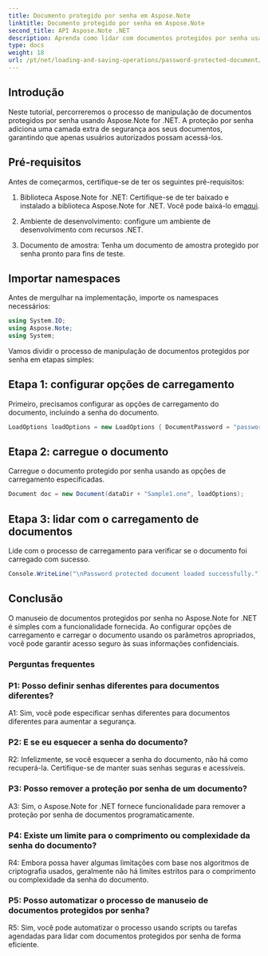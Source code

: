 ```yaml
---
title: Documento protegido por senha em Aspose.Note
linktitle: Documento protegido por senha em Aspose.Note
second_title: API Aspose.Note .NET
description: Aprenda como lidar com documentos protegidos por senha usando Aspose.Note for .NET. Proteja suas informações confidenciais com facilidade.
type: docs
weight: 18
url: /pt/net/loading-and-saving-operations/password-protected-document/
---
```

## Introdução

Neste tutorial, percorreremos o processo de manipulação de documentos protegidos por senha usando Aspose.Note for .NET. A proteção por senha adiciona uma camada extra de segurança aos seus documentos, garantindo que apenas usuários autorizados possam acessá-los.

## Pré-requisitos

Antes de começarmos, certifique-se de ter os seguintes pré-requisitos:

1.  Biblioteca Aspose.Note for .NET: Certifique-se de ter baixado e instalado a biblioteca Aspose.Note for .NET. Você pode baixá-lo em[aqui](https://releases.aspose.com/note/net/).

2. Ambiente de desenvolvimento: configure um ambiente de desenvolvimento com recursos .NET.

3. Documento de amostra: Tenha um documento de amostra protegido por senha pronto para fins de teste.

## Importar namespaces

Antes de mergulhar na implementação, importe os namespaces necessários:

```csharp
using System.IO;
using Aspose.Note;
using System;
```

Vamos dividir o processo de manipulação de documentos protegidos por senha em etapas simples:

## Etapa 1: configurar opções de carregamento

Primeiro, precisamos configurar as opções de carregamento do documento, incluindo a senha do documento.

```csharp
LoadOptions loadOptions = new LoadOptions { DocumentPassword = "password" };
```

## Etapa 2: carregue o documento

Carregue o documento protegido por senha usando as opções de carregamento especificadas.

```csharp
Document doc = new Document(dataDir + "Sample1.one", loadOptions);
```

## Etapa 3: lidar com o carregamento de documentos

Lide com o processo de carregamento para verificar se o documento foi carregado com sucesso.

```csharp
Console.WriteLine("\nPassword protected document loaded successfully.");
```

## Conclusão

O manuseio de documentos protegidos por senha no Aspose.Note for .NET é simples com a funcionalidade fornecida. Ao configurar opções de carregamento e carregar o documento usando os parâmetros apropriados, você pode garantir acesso seguro às suas informações confidenciais.

### Perguntas frequentes

### P1: Posso definir senhas diferentes para documentos diferentes?

A1: Sim, você pode especificar senhas diferentes para documentos diferentes para aumentar a segurança.

### P2: E se eu esquecer a senha do documento?

R2: Infelizmente, se você esquecer a senha do documento, não há como recuperá-la. Certifique-se de manter suas senhas seguras e acessíveis.

### P3: Posso remover a proteção por senha de um documento?

A3: Sim, o Aspose.Note for .NET fornece funcionalidade para remover a proteção por senha de documentos programaticamente.

### P4: Existe um limite para o comprimento ou complexidade da senha do documento?

R4: Embora possa haver algumas limitações com base nos algoritmos de criptografia usados, geralmente não há limites estritos para o comprimento ou complexidade da senha do documento.

### P5: Posso automatizar o processo de manuseio de documentos protegidos por senha?

R5: Sim, você pode automatizar o processo usando scripts ou tarefas agendadas para lidar com documentos protegidos por senha de forma eficiente.